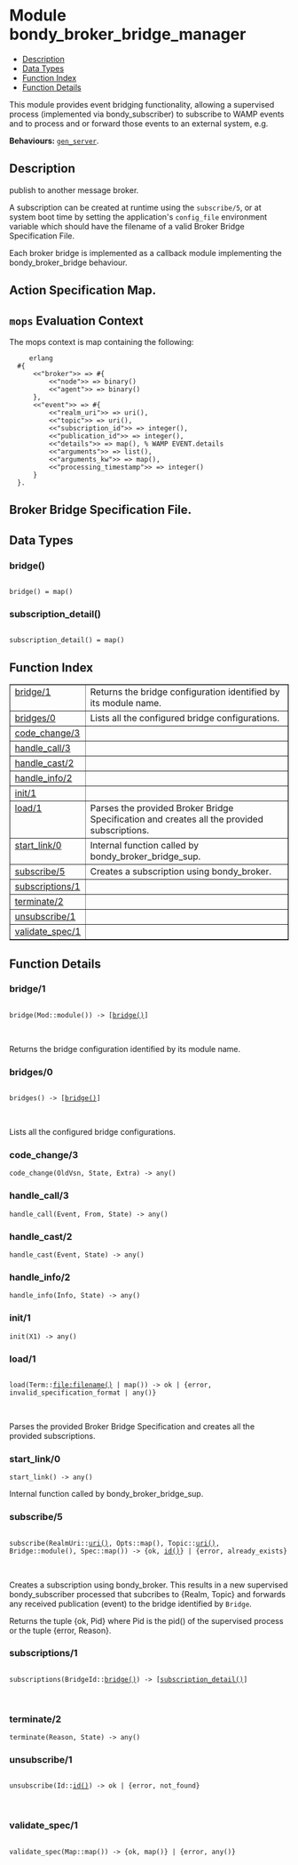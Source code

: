 

# Module bondy_broker_bridge_manager #
* [Description](#description)
* [Data Types](#types)
* [Function Index](#index)
* [Function Details](#functions)

This module provides event bridging functionality, allowing
a supervised process (implemented via bondy_subscriber) to subscribe to WAMP
events and to process and or forward those events to an external system,
e.g.

__Behaviours:__ [`gen_server`](gen_server.md).

<a name="description"></a>

## Description ##

publish to another message broker.

A subscription can be created at runtime using the `subscribe/5`,
or at system boot time by setting the application's `config_file`
environment variable which should have the filename of a valid
Broker Bridge Specification File.

Each broker bridge is implemented as a callback module implementing the
bondy_broker_bridge behaviour.

## Action Specification Map.

## `mops` Evaluation Context

The mops context is map containing the following:

```
     erlang
  #{
      <<"broker">> => #{
          <<"node">> => binary()
          <<"agent">> => binary()
      },
      <<"event">> => #{
          <<"realm_uri">> => uri(),
          <<"topic">> => uri(),
          <<"subscription_id">> => integer(),
          <<"publication_id">> => integer(),
          <<"details">> => map(), % WAMP EVENT.details
          <<"arguments">> => list(),
          <<"arguments_kw">> => map(),
          <<"processing_timestamp">> => integer()
      }
  }.
```

## Broker Bridge Specification File.

<a name="types"></a>

## Data Types ##




### <a name="type-bridge">bridge()</a> ###


<pre><code>
bridge() = map()
</code></pre>




### <a name="type-subscription_detail">subscription_detail()</a> ###


<pre><code>
subscription_detail() = map()
</code></pre>

<a name="index"></a>

## Function Index ##


<table width="100%" border="1" cellspacing="0" cellpadding="2" summary="function index"><tr><td valign="top"><a href="#bridge-1">bridge/1</a></td><td>Returns the bridge configuration identified by its module name.</td></tr><tr><td valign="top"><a href="#bridges-0">bridges/0</a></td><td>Lists all the configured bridge configurations.</td></tr><tr><td valign="top"><a href="#code_change-3">code_change/3</a></td><td></td></tr><tr><td valign="top"><a href="#handle_call-3">handle_call/3</a></td><td></td></tr><tr><td valign="top"><a href="#handle_cast-2">handle_cast/2</a></td><td></td></tr><tr><td valign="top"><a href="#handle_info-2">handle_info/2</a></td><td></td></tr><tr><td valign="top"><a href="#init-1">init/1</a></td><td></td></tr><tr><td valign="top"><a href="#load-1">load/1</a></td><td>Parses the provided Broker Bridge Specification and creates all the
provided subscriptions.</td></tr><tr><td valign="top"><a href="#start_link-0">start_link/0</a></td><td>Internal function called by bondy_broker_bridge_sup.</td></tr><tr><td valign="top"><a href="#subscribe-5">subscribe/5</a></td><td>Creates a subscription using bondy_broker.</td></tr><tr><td valign="top"><a href="#subscriptions-1">subscriptions/1</a></td><td></td></tr><tr><td valign="top"><a href="#terminate-2">terminate/2</a></td><td></td></tr><tr><td valign="top"><a href="#unsubscribe-1">unsubscribe/1</a></td><td></td></tr><tr><td valign="top"><a href="#validate_spec-1">validate_spec/1</a></td><td></td></tr></table>


<a name="functions"></a>

## Function Details ##

<a name="bridge-1"></a>

### bridge/1 ###

<pre><code>
bridge(Mod::module()) -&gt; [<a href="#type-bridge">bridge()</a>]
</code></pre>
<br />

Returns the bridge configuration identified by its module name.

<a name="bridges-0"></a>

### bridges/0 ###

<pre><code>
bridges() -&gt; [<a href="#type-bridge">bridge()</a>]
</code></pre>
<br />

Lists all the configured bridge configurations.

<a name="code_change-3"></a>

### code_change/3 ###

`code_change(OldVsn, State, Extra) -> any()`

<a name="handle_call-3"></a>

### handle_call/3 ###

`handle_call(Event, From, State) -> any()`

<a name="handle_cast-2"></a>

### handle_cast/2 ###

`handle_cast(Event, State) -> any()`

<a name="handle_info-2"></a>

### handle_info/2 ###

`handle_info(Info, State) -> any()`

<a name="init-1"></a>

### init/1 ###

`init(X1) -> any()`

<a name="load-1"></a>

### load/1 ###

<pre><code>
load(Term::<a href="file.md#type-filename">file:filename()</a> | map()) -&gt; ok | {error, invalid_specification_format | any()}
</code></pre>
<br />

Parses the provided Broker Bridge Specification and creates all the
provided subscriptions.

<a name="start_link-0"></a>

### start_link/0 ###

`start_link() -> any()`

Internal function called by bondy_broker_bridge_sup.

<a name="subscribe-5"></a>

### subscribe/5 ###

<pre><code>
subscribe(RealmUri::<a href="#type-uri">uri()</a>, Opts::map(), Topic::<a href="#type-uri">uri()</a>, Bridge::module(), Spec::map()) -&gt; {ok, <a href="#type-id">id()</a>} | {error, already_exists}
</code></pre>
<br />

Creates a subscription using bondy_broker.
This results in a new supervised bondy_subscriber processed that subcribes
to {Realm, Topic} and forwards any received publication (event) to the
bridge identified by `Bridge`.

Returns the tuple {ok, Pid} where Pid is the pid() of the supervised process
or the tuple {error, Reason}.

<a name="subscriptions-1"></a>

### subscriptions/1 ###

<pre><code>
subscriptions(BridgeId::<a href="#type-bridge">bridge()</a>) -&gt; [<a href="#type-subscription_detail">subscription_detail()</a>]
</code></pre>
<br />

<a name="terminate-2"></a>

### terminate/2 ###

`terminate(Reason, State) -> any()`

<a name="unsubscribe-1"></a>

### unsubscribe/1 ###

<pre><code>
unsubscribe(Id::<a href="#type-id">id()</a>) -&gt; ok | {error, not_found}
</code></pre>
<br />

<a name="validate_spec-1"></a>

### validate_spec/1 ###

<pre><code>
validate_spec(Map::map()) -&gt; {ok, map()} | {error, any()}
</code></pre>
<br />

